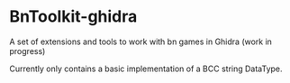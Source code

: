# BnToolkit-ghidra
A set of extensions and tools to work with bn games in Ghidra (work in progress)

Currently only contains a basic implementation of a BCC string DataType.
